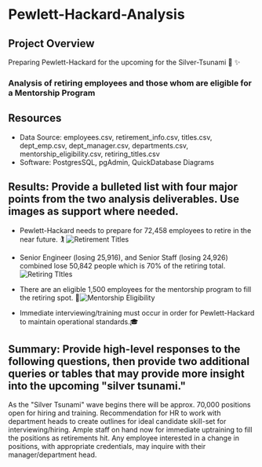 # Pewlett-Hackard-Analysis

## Project Overview
Preparing Pewlett-Hackard for the upcoming for the Silver-Tsunami :older_adult:	:sparkles:
### Analysis of retiring employees and those whom are eligible for a Mentorship Program

## Resources
- Data Source: employees.csv, retirement_info.csv, titles.csv, dept_emp.csv, dept_manager.csv, departments.csv, mentorship_eligibility.csv, retiring_titles.csv
- Software: PostgresSQL, pgAdmin, QuickDatabase Diagrams

## Results: Provide a bulleted list with four major points from the two analysis deliverables. Use images as support where needed.
- Pewlett-Hackard needs to prepare for 72,458 employees to retire in the near future. :golfing: ![Retirement Titles](https://user-images.githubusercontent.com/106544424/181399839-2e0b8579-ef9d-4882-911e-7f6e4f7cc319.png)

- Senior Engineer (losing 25,916), and Senior Staff (losing 24,926) combined lose 50,842 people which is 70% of the retiring total.![Retiring TItles](https://user-images.githubusercontent.com/106544424/181399969-dfe747c1-8de3-463a-9628-a6dfa30f4e78.png)


- There are an eligible 1,500 employees for the mentorship program to fill the retiring spot. :card_index:![Mentorship Eligibility](https://user-images.githubusercontent.com/106544424/181399778-75b1c365-3665-40ed-96af-885f252a812d.png)

- Immediate interviewing/training must occur in order for Pewlett-Hackard to maintain operational standards.:mortar_board:

## Summary: Provide high-level responses to the following questions, then provide two additional queries or tables that may provide more insight into the upcoming "silver tsunami."
As the "Silver Tsunami" wave begins there will be approx. 70,000 positions open for hiring and training. Recommendation for HR to work with department heads to create outlines for ideal candidate skill-set for interviewing/hiring.
Ample staff on hand now for immediate uptraining to fill the positions as retirements hit.
Any employee interested in a change in positions, with appropriate credentials, may inquire with their manager/department head.




